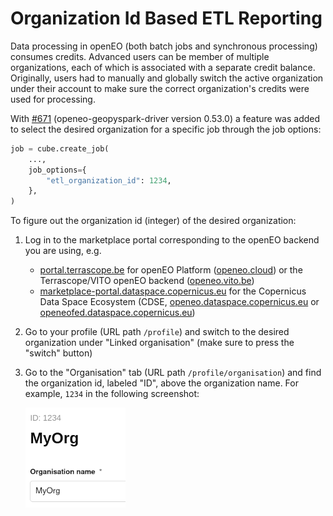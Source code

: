 # Organization Id Based ETL Reporting


Data processing in openEO (both batch jobs and synchronous processing) consumes credits.
Advanced users can be member of multiple organizations,
each of which is associated with a separate credit balance.
Originally, users had to manually and globally switch the active organization under their account
to make sure the correct organization's credits were used for processing.

With [#671](https://github.com/Open-EO/openeo-geopyspark-driver/issues/671)
(openeo-geopyspark-driver version 0.53.0)
a feature was added to select the desired organization for a specific job through the job options:

```python
job = cube.create_job(
    ...,
    job_options={
        "etl_organization_id": 1234,
    },
)
```


To figure out the organization id (integer) of the desired organization:

1.  Log in to the marketplace portal corresponding to the openEO backend you are using, e.g.
    - [portal.terrascope.be](https://portal.terrascope.be/)
      for openEO Platform ([openeo.cloud](https://openeo.cloud))
      or the Terrascope/VITO openEO backend ([openeo.vito.be](https://openeo.vito.be/))
    - [marketplace-portal.dataspace.copernicus.eu](https://marketplace-portal.dataspace.copernicus.eu/)
      for the Copernicus Data Space Ecosystem (CDSE,
      [openeo.dataspace.copernicus.eu](https://openeo.dataspace.copernicus.eu/)
      or [openeofed.dataspace.copernicus.eu](https://openeofed.dataspace.copernicus.eu/))
2.  Go to your profile (URL path `/profile`) and switch to the desired organization under "Linked organisation"
    (make sure to press the "switch" button)
3.  Go to the "Organisation" tab (URL path `/profile/organisation`)
    and find the organization id, labeled "ID", above the organization name.
    For example, `1234` in the following screenshot:

    ![](img/etl-org-id.png)
